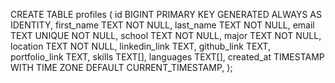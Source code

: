 CREATE TABLE profiles (
id BIGINT PRIMARY KEY GENERATED ALWAYS AS IDENTITY,
first_name TEXT NOT NULL,
last_name TEXT NOT NULL,
email TEXT UNIQUE NOT NULL,
school TEXT NOT NULL,
major TEXT NOT NULL,
location TEXT NOT NULL,
linkedin_link TEXT,
github_link TEXT,
portfolio_link TEXT,
skills TEXT[],
languages TEXT[],
created_at TIMESTAMP WITH TIME ZONE DEFAULT CURRENT_TIMESTAMP,
);
